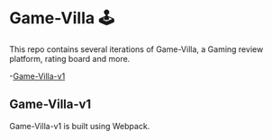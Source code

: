 # Game-Villa 🕹️

This repo contains several iterations of Game-Villa, a Gaming review platform, rating board and more.

-[Game-Villa-v1](#Game-Villa-v1)

## Game-Villa-v1

Game-Villa-v1 is built using Webpack.
